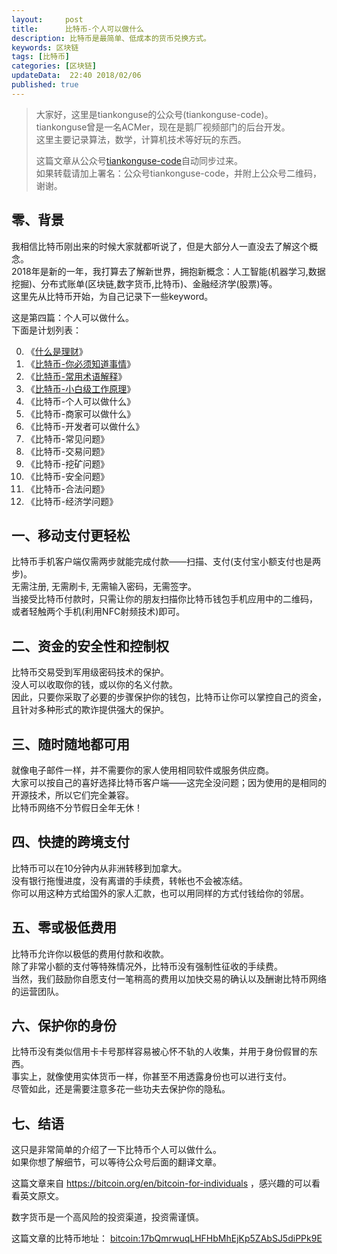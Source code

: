 ```yaml
---   
layout:     post  
title:      比特币-个人可以做什么  
description: 比特币是最简单、低成本的货币兑换方式。  
keywords: 区块链  
tags: [比特币]  
categories: [区块链]  
updateData:  22:40 2018/02/06
published: true  
---  
```

  
  
>   
> 大家好，这里是tiankonguse的公众号(tiankonguse-code)。    
> tiankonguse曾是一名ACMer，现在是鹅厂视频部门的后台开发。    
> 这里主要记录算法，数学，计算机技术等好玩的东西。   
>      
> 这篇文章从公众号[tiankonguse-code](https://mp.weixin.qq.com/s/XD3ZL6cUSDh4UCrC8eMoLw)自动同步过来。    
> 如果转载请加上署名：公众号tiankonguse-code，并附上公众号二维码，谢谢。  
>    
  

## 零、背景 

我相信比特币刚出来的时候大家就都听说了，但是大部分人一直没去了解这个概念。  
2018年是新的一年，我打算去了解新世界，拥抱新概念：人工智能(机器学习,数据挖掘)、分布式账单(区块链,数字货币,比特币)、金融经济学(股票)等。  
这里先从比特币开始，为自己记录下一些keyword。  


这是第四篇：个人可以做什么。  
下面是计划列表：  

0. 《[什么是理财](http://mp.weixin.qq.com/s/jghH-D6CC_mGEFkkNnvC3A)》
1. 《[比特币-你必须知道事情](http://mp.weixin.qq.com/s/pu8e18eC2mBQxB9z01ETjg)》  
2. 《[比特币-常用术语解释](https://mp.weixin.qq.com/s/3P9Tv6iO89p6xHpD1r_41Q)》  
3. 《[比特币-小白级工作原理](https://mp.weixin.qq.com/s/boeL6G5UVVEA3hVXiWDSWw)》  
4. 《比特币-个人可以做什么》  
5. 《比特币-商家可以做什么》  
6. 《比特币-开发者可以做什么》  
7. 《比特币-常见问题》   
8. 《比特币-交易问题》  
9. 《比特币-挖矿问题》  
10. 《比特币-安全问题》  
11. 《比特币-合法问题》  
12. 《比特币-经济学问题》 



## 一、移动支付更轻松

比特币手机客户端仅需两步就能完成付款——扫描、支付(支付宝小额支付也是两步)。  
无需注册, 无需刷卡, 无需输入密码，无需签字。  
当接受比特币付款时，只需让你的朋友扫描你比特币钱包手机应用中的二维码， 或者轻触两个手机(利用NFC射频技术)即可。  



## 二、资金的安全性和控制权

比特币交易受到军用级密码技术的保护。  
没人可以收取你的钱，或以你的名义付款。  
因此，只要你采取了必要的步骤保护你的钱包，比特币让你可以掌控自己的资金，且针对多种形式的欺诈提供强大的保护。  


## 三、随时随地都可用

就像电子邮件一样，并不需要你的家人使用相同软件或服务供应商。  
大家可以按自己的喜好选择比特币客户端——这完全没问题；因为使用的是相同的开源技术，所以它们完全兼容。  
比特币网络不分节假日全年无休！  

## 四、快捷的跨境支付

比特币可以在10分钟内从非洲转移到加拿大。  
没有银行拖慢进度，没有离谱的手续费，转帐也不会被冻结。  
你可以用这种方式给国外的家人汇款，也可以用同样的方式付钱给你的邻居。   


## 五、零或极低费用

比特币允许你以极低的费用付款和收款。  
除了非常小额的支付等特殊情况外，比特币没有强制性征收的手续费。  
当然，我们鼓励你自愿支付一笔稍高的费用以加快交易的确认以及酬谢比特币网络的运营团队。  

## 六、保护你的身份

比特币没有类似信用卡卡号那样容易被心怀不轨的人收集，并用于身份假冒的东西。  
事实上，就像使用实体货币一样，你甚至不用透露身份也可以进行支付。  
尽管如此，还是需要注意多花一些功夫去保护你的隐私。  
  
## 七、结语  


这只是非常简单的介绍了一下比特币个人可以做什么。  
如果你想了解细节，可以等待公众号后面的翻译文章。  

这篇文章来自 https://bitcoin.org/en/bitcoin-for-individuals ，感兴趣的可以看看英文原文。  

 
数字货币是一个高风险的投资渠道，投资需谨慎。  

这篇文章的比特币地址： [bitcoin:17bQmrwuqLHFHbMhEjKp5ZAbSJ5diPPk9E](bitcoin:17bQmrwuqLHFHbMhEjKp5ZAbSJ5diPPk9E)     

